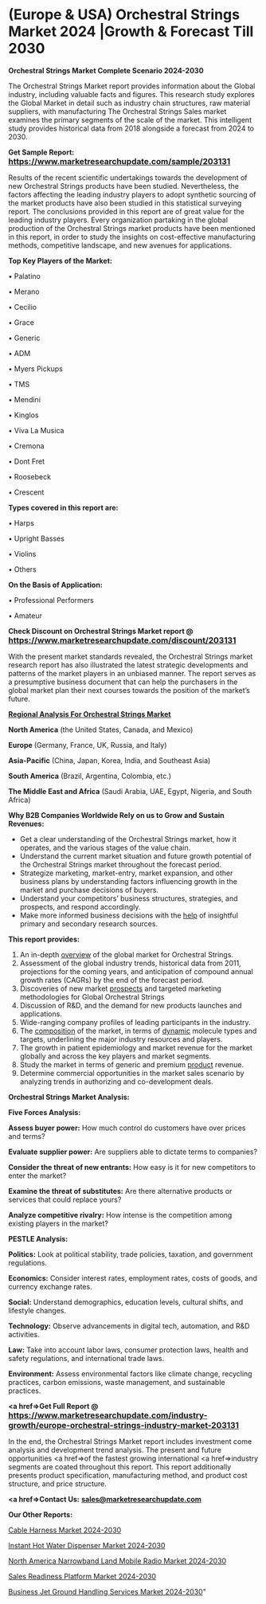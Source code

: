 # (Europe & USA) Orchestral Strings Market 2024 |Growth & Forecast Till 2030

<strong>Orchestral Strings Market Complete Scenario 2024-2030</strong>

The Orchestral Strings Market report provides information about the Global industry, including valuable facts and figures. This research study explores the Global Market in detail such as industry chain structures, raw material suppliers, with manufacturing The Orchestral Strings Sales market examines the primary segments of the scale of the market. This intelligent study provides historical data from 2018 alongside a forecast from 2024 to 2030.

<strong>Get Sample Report: <a href=https://www.marketresearchupdate.com/sample/203131><font size=3 color=#0000ff>https://www.marketresearchupdate.com/sample/203131</font></a></strong>

Results of the recent scientific undertakings towards the development of new Orchestral Strings products have been studied. Nevertheless, the factors affecting the leading industry players to adopt synthetic sourcing of the market products have also been studied in this statistical surveying report. The conclusions provided in this report are of great value for the leading industry players. Every organization partaking in the global production of the Orchestral Strings market products have been mentioned in this report, in order to study the insights on cost-effective manufacturing methods, competitive landscape, and new avenues for applications.

<strong>Top Key Players of the Market:</strong>

• Palatino

• Merano

• Cecilio

• Grace

• Generic

• ADM

• Myers Pickups

• TMS

• Mendini

• Kinglos

• Viva La Musica

• Cremona

• Dont Fret

• Roosebeck

• Crescent

<strong>Types covered in this report are: </strong>

• Harps

• Upright Basses

• Violins

• Others

<strong>On the Basis of Application:</strong>

• Professional Performers

• Amateur

<strong>Check Discount on Orchestral Strings Market report @ <a href=https://www.marketresearchupdate.com/discount/203131><font size=3 color=#0000ff>https://www.marketresearchupdate.com/discount/203131</font></a></strong>

With the present market standards revealed, the Orchestral Strings market research report has also illustrated the latest strategic developments and patterns of the market players in an unbiased manner. The report serves as a presumptive business document that can help the purchasers in the global market plan their next courses towards the position of the market’s future.

<strong><u><b>Regional Analysis For Orchestral Strings Market</b></u></strong>

<strong><b>North America</b></strong> (the United States, Canada, and Mexico)

<strong><b>Europe </b></strong>(Germany, France, UK, Russia, and Italy)

<strong><b>Asia-Pacific</b></strong> (China, Japan, Korea, India, and Southeast Asia)

<strong><b>South America</b></strong> (Brazil, Argentina, Colombia, etc.)

<strong><b>The Middle East and Africa</b></strong> (Saudi Arabia, UAE, Egypt, Nigeria, and South Africa)

<strong>Why B2B Companies Worldwide Rely on us to Grow and Sustain Revenues:</strong>
<ul>
  <li>Get a clear understanding of the Orchestral Strings market, how it operates, and the various stages of the value chain.</li>
  <li>Understand the current market situation and future growth potential of the Orchestral Strings market throughout the forecast period.</li>
  <li>Strategize marketing, market-entry, market expansion, and other business plans by understanding factors influencing growth in the market and purchase decisions of buyers.</li>
  <li>Understand your competitors’ business structures, strategies, and prospects, and respond accordingly.</li>
  <li>Make more informed business decisions with the <a href=ASDF991299>help</a> of insightful primary and secondary research sources.</li>
</ul>
<strong>This report provides:</strong>
<ol>
  <li>An in-depth <a href=>overview</a> of the global market for Orchestral Strings.</li>
  <li>Assessment of the global industry trends, historical data from 2011, projections for the coming years, and anticipation of compound annual growth rates (CAGRs) by the end of the forecast period.</li>
  <li>Discoveries of new market <a href=>prospects</a> and targeted marketing methodologies for Global Orchestral Strings</li>
  <li>Discussion of R&amp;D, and the demand for new products launches and applications.</li>
  <li>Wide-ranging company profiles of leading participants in the industry.</li>
  <li>The <a href=ASDF881288>composition</a> of the market, in terms of <a href=>dynamic</a> molecule types and targets, underlining the major industry resources and players.</li>
  <li>The growth in patient epidemiology and market revenue for the market globally and across the key players and market segments.</li>
  <li>Study the market in terms of generic and premium <a href=>product</a> revenue.</li>
  <li>Determine commercial opportunities in the market sales scenario by analyzing trends in authorizing and co-development deals.</li>
</ol>

<strong>Orchestral Strings Market Analysis:</strong>

<strong>Five Forces Analysis:</strong>

<strong>Assess buyer power:</strong> How much control do customers have over prices and terms?

<strong>Evaluate supplier power:</strong> Are suppliers able to dictate terms to companies?

<strong>Consider the threat of new entrants:</strong> How easy is it for new competitors to enter the market?

<strong>Examine the threat of substitutes:</strong> Are there alternative products or services that could replace yours?

<strong>Analyze competitive rivalry:</strong> How intense is the competition among existing players in the market?

<strong>PESTLE Analysis:</strong>

<strong>Politics:</strong> Look at political stability, trade policies, taxation, and government regulations.

<strong>Economics:</strong> Consider interest rates, employment rates, costs of goods, and currency exchange rates.

<strong>Social:</strong> Understand demographics, education levels, cultural shifts, and lifestyle changes.

<strong>Technology:</strong> Observe advancements in digital tech, automation, and R&D activities.

<strong>Law:</strong> Take into account labor laws, consumer protection laws, health and safety regulations, and international trade laws.

<strong>Environment:</strong> Assess environmental factors like climate change, recycling practices, carbon emissions, waste management, and sustainable practices.

<strong><a href=>Get Full Report</a> @ <a href=https://www.marketresearchupdate.com/industry-growth/europe-orchestral-strings-industry-market-203131><font size=3 color=#0000ff>https://www.marketresearchupdate.com/industry-growth/europe-orchestral-strings-industry-market-203131</font></a></strong>

In the end, the Orchestral Strings Market report includes investment come analysis and development trend analysis. The present and future opportunities <a href=>of</a> the fastest growing international <a href=>industry</a> segments are coated throughout this report. This report additionally presents product specification, manufacturing method, and product cost structure, and price structure.

<strong><a href=><strong>Contact Us:</strong></a></strong>
<strong>sales@marketresearchupdate.com</strong>

<strong>Our Other Reports:</strong>

<a href=https://www.linkedin.com/pulse/cable-harness-market-industry-analysis-segments>Cable Harness Market 2024-2030</a>

<a href=https://www.linkedin.com/pulse/instant-hot-water-dispenser-market-outlooks>Instant Hot Water Dispenser Market 2024-2030</a>

<a href=https://www.linkedin.com/pulse/north-america-narrowband-land-mobile-radio-market-2023>North America Narrowband Land Mobile Radio Market 2024-2030</a>

<a href=https://www.linkedin.com/pulse/sales-readiness-platform-market-outlook-qnjsf/>Sales Readiness Platform Market 2024-2030</a>

<a href=https://medium.com/@plutobruno85/business-jet-ground-handling-services-market-2023-2030-explained-effective-movements-and-future-d987b2ca1777>Business Jet Ground Handling Services Market 2024-2030</a>"
